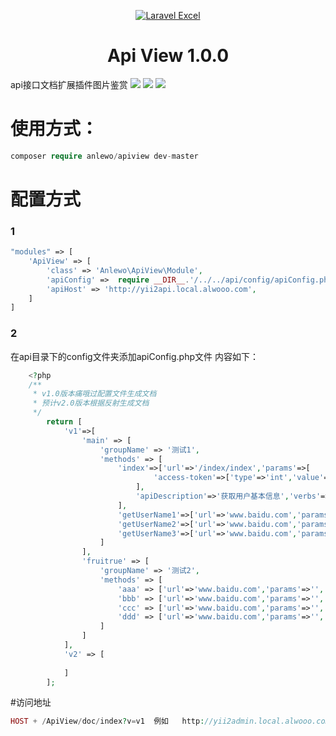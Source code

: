 
<p align="center">
    <a href="https://laravel-excel.maatwebsite.nl">
        <img alt="Laravel Excel" src="https://user-images.githubusercontent.com/7728097/43685313-ff1e2110-98b0-11e8-8b50-900a2b262f0f.png" />
    </a>
</p>

<h1 align="center">
    Api View 1.0.0
</h1>



api接口文档扩展插件图片鉴赏
![](https://github.com/CoderShawnZhang/apiview/blob/master/img/1.png)
![](https://github.com/CoderShawnZhang/apiview/blob/master/img/2.png)
![](https://github.com/CoderShawnZhang/apiview/blob/master/img/3.png)

# 使用方式：
```php
composer require anlewo/apiview dev-master
```

# 配置方式
### 1
```php
"modules" => [
    'ApiView' => [
        'class' => 'Anlewo\ApiView\Module',
        'apiConfig' =>  require __DIR__.'/../../api/config/apiConfig.php',
        'apiHost' => 'http://yii2api.local.alwooo.com',
    ]
]
```

### 2
在api目录下的config文件夹添加apiConfig.php文件
内容如下：
```php   
    <?php
    /**
     * v1.0版本痛哦过配置文件生成文档
     * 预计v2.0版本根据反射生成文档
     */
        return [
            'v1'=>[
                'main' => [
                    'groupName' => '测试1',
                    'methods' => [
                        'index'=>['url'=>'/index/index','params'=>[
                                'access-token'=>['type'=>'int','value'=>'02818451399b5cde5f3c05bd00e72aab','description'=>'用户认证令牌access-token'],
                            ],
                            'apiDescription'=>'获取用户基本信息','verbs'=>'GET'
                        ],
                        'getUserName1'=>['url'=>'www.baidu.com','params'=>[],'apiDescription'=>'测试','verbs'=>'post'],
                        'getUserName2'=>['url'=>'www.baidu.com','params'=>[],'apiDescription'=>'测试','verbs'=>'post'],
                        'getUserName3'=>['url'=>'www.baidu.com','params'=>[],'apiDescription'=>'测试','verbs'=>'post'],
                    ]
                ],
                'fruitrue' => [
                    'groupName' => '测试2',
                    'methods' => [
                        'aaa' => ['url'=>'www.baidu.com','params'=>'','apiDescription'=>'测试','verbs'=>'post'],
                        'bbb' => ['url'=>'www.baidu.com','params'=>'','apiDescription'=>'测试','verbs'=>'post'],
                        'ccc' => ['url'=>'www.baidu.com','params'=>'','apiDescription'=>'测试','verbs'=>'post'],
                        'ddd' => ['url'=>'www.baidu.com','params'=>'','apiDescription'=>'测试','verbs'=>'post'],
                    ]
                ]
            ],
            'v2' => [
    
            ]
        ];
``` 
#访问地址
```php
HOST + /ApiView/doc/index?v=v1  例如   http://yii2admin.local.alwooo.com/ApiView/doc/index?v=v1
``` 
